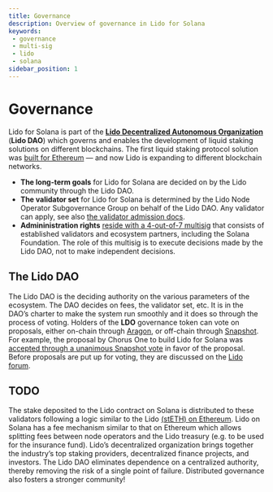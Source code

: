 ```yaml
---
title: Governance
description: Overview of governance in Lido for Solana
keywords:
 - governance
 - multi-sig
 - lido
 - solana
sidebar_position: 1
---
```


# Governance

Lido for Solana is part of the [**Lido Decentralized Autonomous
Organization**](https://lido.fi) (**Lido DAO**) which governs and enables the
development of liquid staking solutions on different blockchains. The first
liquid staking protocol solution was [built for
Ethereum](https://blog.lido.fi/staking-ethereum-with-lido/) — and now Lido is
expanding to different blockchain networks.

 * **The long-term goals** for Lido for Solana are decided on by the Lido
   community through the Lido DAO.
 * **The validator set** for Lido for Solana is determined by the Lido Node
   Operator Subgovernance Group on behalf of the Lido DAO. Any validator can
   apply, see also [the validator admission docs][admission].
 * **Admininistration rights** [reside with a 4-out-of-7 multisig][admin] that
   consists of established validators and ecosystem partners, including the
   Solana Foundation. The role of this multisig is to execute decisions made by
   the Lido DAO, not to make independent decisions.

[admission]: validator-onboarding.md#validator-admission
[admin]: administration.md

## The Lido DAO

The Lido DAO is the deciding authority on the various parameters of the
ecosystem. The DAO decides on fees, the validator set, etc. It is in the DAO’s
charter to make the system run smoothly and it does so through the process of
voting.  Holders of the **LDO** governance token can vote on proposals, either
on-chain through [Aragon][aragon], or off-chain through [Snapshot][snapshot].
For example, the proposal by Chorus One to build Lido for Solana was [accepted
through a unanimous Snapshot vote][solido-vote] in favor of the proposal. Before
proposals are put up for voting, they are discussed on the [Lido forum][forum].

[aragon]:      https://mainnet.lido.fi/#/lido-dao
[snapshot]:    https://snapshot.org/#/lido-snapshot.eth
[solido-vote]: https://snapshot.org/#/lido-snapshot.eth/proposal/QmdGihkHD61rimU5syA6VqesV3ZzAQPS6Vzn7H5NnjAXNE
[forum]:       https://research.lido.fi/

## TODO

The stake deposited to the Lido contract on Solana is distributed to these validators following a logic similar to the Lido [(stETH) on Ethereum](https://lido.fi/static/Lido:Ethereum-Liquid-Staking.pdf). Lido on Solana has a fee mechanism similar to that on Ethereum which allows splitting fees between node operators and the Lido treasury (e.g. to be used for the insurance fund).
Lido’s decentralized organization brings together the industry’s top staking providers, decentralized finance projects, and investors. The Lido DAO eliminates dependence on a centralized authority, thereby removing the risk of a single point of failure. Distributed governance also fosters a stronger community!

